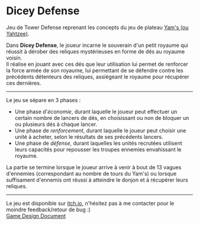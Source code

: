 # Dicey Defense

Jeu de Tower Defense reprenant les concepts du jeu de plateau [Yam's (ou Yahtzee)](https://fr.wikipedia.org/wiki/Yahtzee).   

Dans **Dicey Defense**, le joueur incarne le souverain d'un petit royaume qui réussit à dérober des reliques mystérieuses en forme de dés au royaume voisin.    
Il réalise en jouant avec ces dés que leur utilisation lui permet de renforcer la force armée de son royaume, lui permettant de se défendre contre les précédents détenteurs des reliques, assiégeant le royaume pour récupérer ces dernières.   
___

Le jeu se sépare en 3 phases :   
- Une phase d'*économie*, durant laquelle le joueur peut effectuer un certain nombre de lancers de dés, en choisissant ou non de bloquer un ou plusieurs dés à chaque lancer.    
- Une phase de *renforcement*, durant laquelle le joueur peut choisir une unité à acheter, selon le résultats de ses précédents lancers.   
- Une phase de *défense*, durant laquelles les unités recrutées utilisent leurs capacités pour repousser les troupes ennemies envahissant le royaume.   

La partie se termine lorsque le joueur arrive à venir à bout de 13 vagues d'ennemies (correspondant au nombre de tours du Yam's) ou lorsque suffisament d'ennemis ont réussi à atteindre le donjon et à récupérer leurs reliques.   

___   

Le jeu est disponible sur [itch.io](https://gubendo.itch.io/dicey-defense), n'hésitez pas à me contacter pour le moindre feedback/retour de bug :)       
[Game Design Document](meta/GDD.pdf)
